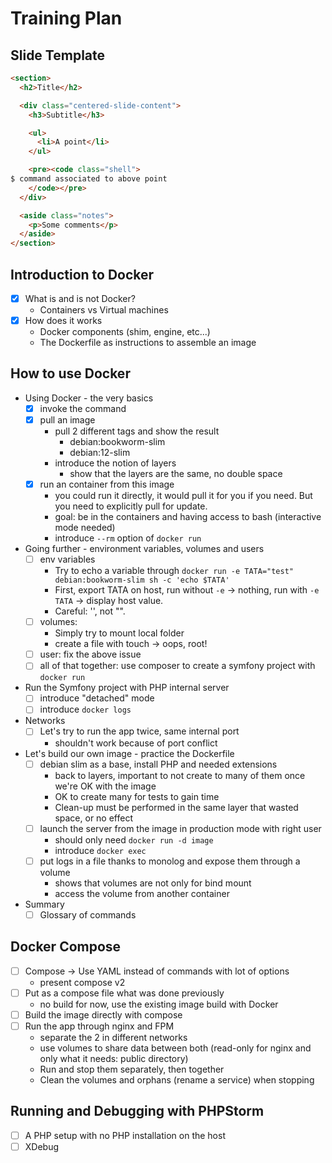 # Training Plan

## Slide Template

```html
<section>
  <h2>Title</h2>

  <div class="centered-slide-content">
    <h3>Subtitle</h3>

    <ul>
      <li>A point</li>
    </ul>

    <pre><code class="shell">
$ command associated to above point
    </code></pre>
  </div>

  <aside class="notes">
    <p>Some comments</p>
  </aside>
</section>
```

## Introduction to Docker

- [x] What is and is not Docker?
  - Containers vs Virtual machines
- [x] How does it works
  - Docker components (shim, engine, etc...)
  - The Dockerfile as instructions to assemble an image

## How to use Docker

- Using Docker - the very basics
  - [x] invoke the command
  - [x] pull an image
    - pull 2 different tags and show the result
      - debian:bookworm-slim
      - debian:12-slim
    - introduce the notion of layers
      - show that the layers are the same, no double space
  - [x] run an container from this image
    - you could run it directly, it would pull it for you if you need. But you need to explicitly pull for update.
    - goal: be in the containers and having access to bash (interactive mode needed)
    - introduce `--rm` option of `docker run`
- Going further - environment variables, volumes and users
  - [ ] env variables
    - Try to echo a variable through `docker run -e TATA="test" debian:bookworm-slim sh -c 'echo $TATA'`
    - First, export TATA on host, run without `-e` → nothing, run with `-e TATA` → display host value.
    - Careful: '', not "".
  - [ ] volumes:
    - Simply try to mount local folder
    - create a file with touch → oops, root!
  - [ ] user: fix the above issue
  - [ ] all of that together: use composer to create a symfony project with `docker run`
- Run the Symfony project with PHP internal server
  - [ ] introduce "detached" mode
  - [ ] introduce `docker logs`
- Networks
  - [ ] Let's try to run the app twice, same internal port
    - shouldn't work because of port conflict
- Let's build our own image - practice the Dockerfile
  - [ ] debian slim as a base, install PHP and needed extensions
    - back to layers, important to not create to many of them once we're OK with the image
    - OK to create many for tests to gain time
    - Clean-up must be performed in the same layer that wasted space, or no effect
  - [ ] launch the server from the image in production mode with right user
    - should only need `docker run -d image`
    - introduce `docker exec`
  - [ ] put logs in a file thanks to monolog and expose them through a volume
    - shows that volumes are not only for bind mount
    - access the volume from another container
- Summary
  - [ ] Glossary of commands

## Docker Compose

- [ ] Compose → Use YAML instead of commands with lot of options
  - present compose v2
- [ ] Put as a compose file what was done previously
  - no build for now, use the existing image build with Docker
- [ ] Build the image directly with compose
- [ ] Run the app through nginx and FPM
  - separate the 2 in different networks
  - use volumes to share data between both (read-only for nginx and only what it needs: public directory)
  - Run and stop them separately, then together
  - Clean the volumes and orphans (rename a service) when stopping

## Running and Debugging with PHPStorm

- [ ] A PHP setup with no PHP installation on the host
- [ ] XDebug
